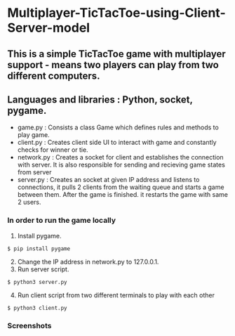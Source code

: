 # Multiplayer-TicTacToe-using-Client-Server-model

## This is a simple TicTacToe game with multiplayer support - means two players can play from two different computers. 
## Languages and libraries : Python, socket, pygame.
- game.py : Consists a class Game which defines rules and methods to play game. 
- client.py : Creates client side UI to interact with game and constantly checks for winner or tie.
- network.py : Creates a socket for client and establishes the connection with server. It is also responsible for sending and recieving game states from server
- server.py : Creates an socket at given IP address and listens to connections, it pulls 2 clients from the waiting queue and starts a game between them. After the game is finished. it restarts the game with same 2 users.


### In order to run the game locally 
1. Install pygame.
```
$ pip install pygame
```
2. Change the IP address in network.py to 127.0.0.1.
3. Run server script. 
```
$ python3 server.py 
```
4. Run client script from two different terminals to play with each other 
```
$ python3 client.py
```

### Screenshots
